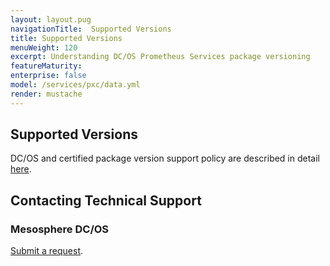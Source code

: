```yaml
---
layout: layout.pug
navigationTitle:  Supported Versions
title: Supported Versions
menuWeight: 120
excerpt: Understanding DC/OS Prometheus Services package versioning
featureMaturity:
enterprise: false
model: /services/pxc/data.yml
render: mustache
---
```


## Supported Versions

DC/OS and certified package version support policy are described in detail [here](https://docs.mesosphere.com/version-policy/).

## Contacting Technical Support

### Mesosphere DC/OS
[Submit a request](https://support.mesosphere.com/hc/en-us/requests/new).
